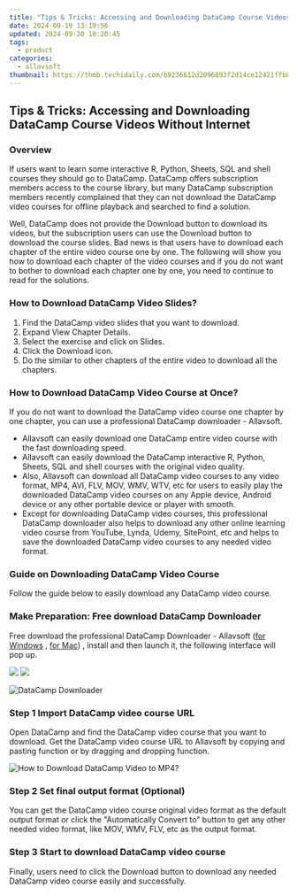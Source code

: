 ```yaml
---
title: "Tips & Tricks: Accessing and Downloading DataCamp Course Videos Without Internet"
date: 2024-09-19 13:19:56
updated: 2024-09-20 10:20:45
tags:
  - product
categories:
  - allavsoft
thumbnail: https://thmb.techidaily.com/b9236612d2096893f2d14ce12421ffb6e267518dd04f148a1a29c144e2d43e5b.jpg
---
```


## Tips & Tricks: Accessing and Downloading DataCamp Course Videos Without Internet

### Overview

If users want to learn some interactive R, Python, Sheets, SQL and shell courses they should go to DataCamp. DataCamp offers subscription members access to the course library, but many DataCamp subscription members recently complained that they can not download the DataCamp video courses for offline playback and searched to find a solution.

Well, DataCamp does not provide the Download button to download its videos, but the subscription users can use the Download button to download the course slides. Bad news is that users have to download each chapter of the entire video course one by one. The following will show you how to download each chapter of the video courses and if you do not want to bother to download each chapter one by one, you need to continue to read for the solutions.

### How to Download DataCamp Video Slides?

1. Find the DataCamp video slides that you want to download.
2. Expand View Chapter Details.
3. Select the exercise and click on Slides.
4. Click the Download icon.
5. Do the similar to other chapters of the entire video to download all the chapters.

### How to Download DataCamp Video Course at Once?

If you do not want to download the DataCamp video course one chapter by one chapter, you can use a professional DataCamp downloader - Allavsoft.

* Allavsoft can easily download one DataCamp entire video course with the fast downloading speed.
* Allavsoft can easily download the DataCamp interactive R, Python, Sheets, SQL and shell courses with the original video quality.
* Also, Allavsoft can download all DataCamp video courses to any video format, MP4, AVI, FLV, MOV, WMV, WTV, etc for users to easily play the downloaded DataCamp video courses on any Apple device, Android device or any other portable device or player with smooth.
* Except for downloading DataCamp video courses, this professional DataCamp downloader also helps to download any other online learning video course from YouTube, Lynda, Udemy, SitePoint, etc and helps to save the downloaded DataCamp video courses to any needed video format.

### Guide on Downloading DataCamp Video Course

Follow the guide below to easily download any DataCamp video course.

### Make Preparation: Free download DataCamp Downloader

Free download the professional DataCamp Downloader - Allavsoft ([for Windows](https://tools.techidaily.com/allavsoft/products/) , [for Mac](https://tools.techidaily.com/allavsoft/products/)) , install and then launch it, the following interface will pop up.

[![](https://www.allavsoft.com/how-to/../images/how-to/free-download-win.jpg)](https://tools.techidaily.com/allavsoft/products/) [![](https://www.allavsoft.com/how-to/../images/how-to/free-download-mac.jpg)](https://tools.techidaily.com/allavsoft/products/)

![DataCamp Downloader](https://www.allavsoft.com/how-to/../images/allavsoft/screen-shot-600.jpg)

### Step 1 Import DataCamp video course URL

Open DataCamp and find the DataCamp video course that you want to download. Get the DataCamp video course URL to Allavsoft by copying and pasting function or by dragging and dropping function.

![How to Download DataCamp Video to MP4?](https://www.allavsoft.com/how-to/../images/how-to/download-rtmp-video/download-rtmp-video.jpg)

### Step 2 Set final output format (Optional)

You can get the DataCamp video course original video format as the default output format or click the "Automatically Convert to" button to get any other needed video format, like MOV, WMV, FLV, etc as the output format.

### Step 3 Start to download DataCamp video course

Finally, users need to click the Download button to download any needed DataCamp video course easily and successfully.

<ins class="adsbygoogle"
     style="display:block"
     data-ad-format="autorelaxed"
     data-ad-client="ca-pub-7571918770474297"
     data-ad-slot="1223367746"></ins>



<ins class="adsbygoogle"
     style="display:block"
     data-ad-client="ca-pub-7571918770474297"
     data-ad-slot="8358498916"
     data-ad-format="auto"
     data-full-width-responsive="true"></ins>
